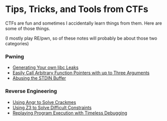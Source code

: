 # Tips, Tricks, and Tools from CTFs

CTFs are fun and sometimes I accidentally learn things from them. Here are some of those things.

(I mostly play RE/pwn, so of these notes will probably be about those two categories)



### Pwning

- [Generating Your own libc Leaks](./pwn/puts_puts.md)
- [Easily Call Arbitrary Function Pointers with up to Three Arguments](./pwn/libc_csu_init.md)
- [Abusing the STDIN Buffer](./pwn/stdin_buff.md)

### Reverse Engineering

- [Using Angr to Solve Crackmes](./re/symbolic_execution,md)
- [Using Z3 to Solve Difficult Constraints](./re/constraint_solving.md)
- [Replaying Program Execution with Timeless Debugging](./re/timeless_debugging.md)